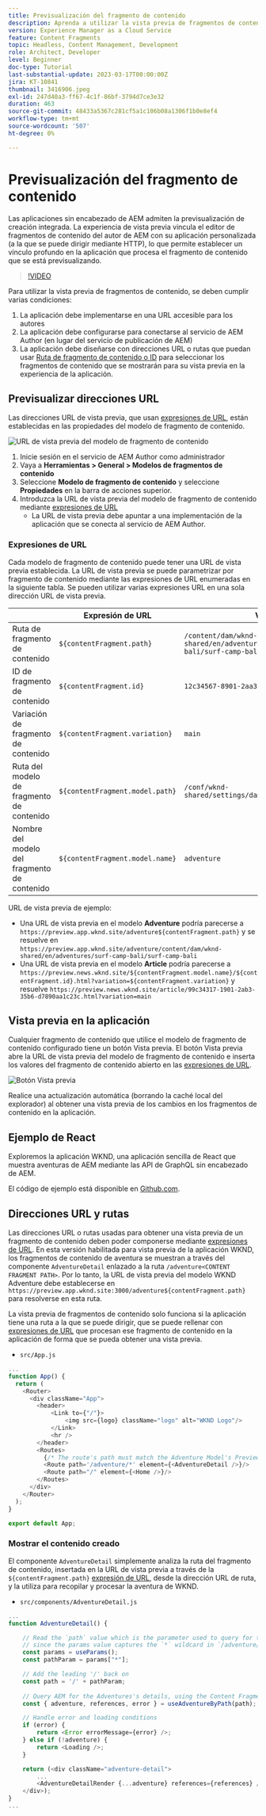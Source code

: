 ```yaml
---
title: Previsualización del fragmento de contenido
description: Aprenda a utilizar la vista previa de fragmentos de contenido para todos los autores a fin de ver rápidamente cómo los cambios de contenido afectan a las experiencias sin encabezado de AEM.
version: Experience Manager as a Cloud Service
feature: Content Fragments
topic: Headless, Content Management, Development
role: Architect, Developer
level: Beginner
doc-type: Tutorial
last-substantial-update: 2023-03-17T00:00:00Z
jira: KT-10841
thumbnail: 3416906.jpeg
exl-id: 247d40a3-ff67-4c1f-86bf-3794d7ce3e32
duration: 463
source-git-commit: 48433a5367c281cf5a1c106b08a1306f1b0e8ef4
workflow-type: tm+mt
source-wordcount: '507'
ht-degree: 0%

---
```


# Previsualización del fragmento de contenido

Las aplicaciones sin encabezado de AEM admiten la previsualización de creación integrada. La experiencia de vista previa vincula el editor de fragmentos de contenido del autor de AEM con su aplicación personalizada (a la que se puede dirigir mediante HTTP), lo que permite establecer un vínculo profundo en la aplicación que procesa el fragmento de contenido que se está previsualizando.

>[!VIDEO](https://video.tv.adobe.com/v/3416906?quality=12&learn=on)

Para utilizar la vista previa de fragmentos de contenido, se deben cumplir varias condiciones:

1. La aplicación debe implementarse en una URL accesible para los autores
1. La aplicación debe configurarse para conectarse al servicio de AEM Author (en lugar del servicio de publicación de AEM)
1. La aplicación debe diseñarse con direcciones URL o rutas que puedan usar [Ruta de fragmento de contenido o ID](#url-expressions) para seleccionar los fragmentos de contenido que se mostrarán para su vista previa en la experiencia de la aplicación.

## Previsualizar direcciones URL

Las direcciones URL de vista previa, que usan [expresiones de URL](#url-expressions), están establecidas en las propiedades del modelo de fragmento de contenido.

![URL de vista previa del modelo de fragmento de contenido](./assets/preview/cf-model-preview-url.png)

1. Inicie sesión en el servicio de AEM Author como administrador
1. Vaya a __Herramientas > General > Modelos de fragmentos de contenido__
1. Seleccione __Modelo de fragmento de contenido__ y seleccione __Propiedades__ en la barra de acciones superior.
1. Introduzca la URL de vista previa del modelo de fragmento de contenido mediante [expresiones de URL](#url-expressions)
   + La URL de vista previa debe apuntar a una implementación de la aplicación que se conecta al servicio de AEM Author.

### Expresiones de URL

Cada modelo de fragmento de contenido puede tener una URL de vista previa establecida. La URL de vista previa se puede parametrizar por fragmento de contenido mediante las expresiones de URL enumeradas en la siguiente tabla. Se pueden utilizar varias expresiones URL en una sola dirección URL de vista previa.

|                                         | Expresión de URL | Valor |
| --------------------------------------- | ----------------------------------- | ----------- |
| Ruta de fragmento de contenido | `${contentFragment.path}` | `/content/dam/wknd-shared/en/adventures/surf-camp-bali/surf-camp-bali` |
| ID de fragmento de contenido | `${contentFragment.id}` | `12c34567-8901-2aa3-45b6-d7890aa1c23c` |
| Variación de fragmento de contenido | `${contentFragment.variation}` | `main` |
| Ruta del modelo de fragmento de contenido | `${contentFragment.model.path}` | `/conf/wknd-shared/settings/dam/cfm/models/adventure` |
| Nombre del modelo del fragmento de contenido | `${contentFragment.model.name}` | `adventure` |

URL de vista previa de ejemplo:

+ Una URL de vista previa en el modelo __Adventure__ podría parecerse a `https://preview.app.wknd.site/adventure${contentFragment.path}` y se resuelve en `https://preview.app.wknd.site/adventure/content/dam/wknd-shared/en/adventures/surf-camp-bali/surf-camp-bali`
+ Una URL de vista previa en el modelo __Article__ podría parecerse a `https://preview.news.wknd.site/${contentFragment.model.name}/${contentFragment.id}.html?variation=${contentFragment.variation}` y resuelve `https://preview.news.wknd.site/article/99c34317-1901-2ab3-35b6-d7890aa1c23c.html?variation=main`

## Vista previa en la aplicación

Cualquier fragmento de contenido que utilice el modelo de fragmento de contenido configurado tiene un botón Vista previa. El botón Vista previa abre la URL de vista previa del modelo de fragmento de contenido e inserta los valores del fragmento de contenido abierto en las [expresiones de URL](#url-expressions).

![Botón Vista previa](./assets/preview/preview-button.png)

Realice una actualización automática (borrando la caché local del explorador) al obtener una vista previa de los cambios en los fragmentos de contenido en la aplicación.

## Ejemplo de React

Exploremos la aplicación WKND, una aplicación sencilla de React que muestra aventuras de AEM mediante las API de GraphQL sin encabezado de AEM.

El código de ejemplo está disponible en [Github.com](https://github.com/adobe/aem-guides-wknd-graphql/tree/main/preview-tutorial).

## Direcciones URL y rutas

Las direcciones URL o rutas usadas para obtener una vista previa de un fragmento de contenido deben poder componerse mediante [expresiones de URL](#url-expressions). En esta versión habilitada para vista previa de la aplicación WKND, los fragmentos de contenido de aventura se muestran a través del componente `AdventureDetail` enlazado a la ruta `/adventure<CONTENT FRAGMENT PATH>`. Por lo tanto, la URL de vista previa del modelo WKND Adventure debe establecerse en `https://preview.app.wknd.site:3000/adventure${contentFragment.path}` para resolverse en esta ruta.

La vista previa de fragmentos de contenido solo funciona si la aplicación tiene una ruta a la que se puede dirigir, que se puede rellenar con [expresiones de URL](#url-expressions) que procesan ese fragmento de contenido en la aplicación de forma que se pueda obtener una vista previa.

+ `src/App.js`

```javascript
...
function App() {
  return (
    <Router>
      <div className="App">
        <header>
            <Link to={"/"}>
                <img src={logo} className="logo" alt="WKND Logo"/>
            </Link>        
            <hr />
        </header>
        <Routes>
          {/* The route's path must match the Adventure Model's Preview URL expression. In React since the path has `/` you must use wildcards to match instead of the usual `:path` */}
          <Route path='/adventure/*' element={<AdventureDetail />}/>
          <Route path="/" element={<Home />}/>
        </Routes>
      </div>
    </Router>
  );
}

export default App;
```

### Mostrar el contenido creado

El componente `AdventureDetail` simplemente analiza la ruta del fragmento de contenido, insertada en la URL de vista previa a través de la `${contentFragment.path}` [expresión de URL](#url-expressions), desde la dirección URL de ruta, y la utiliza para recopilar y procesar la aventura de WKND.

+ `src/components/AdventureDetail.js`

```javascript
...
function AdventureDetail() {

    // Read the `path` value which is the parameter used to query for the adventure's details
    // since the params value captures the `*` wildcard in `/adventure/*`, or everything after the first `/` in the Content Fragment path.
    const params = useParams();
    const pathParam = params["*"];

    // Add the leading '/' back on 
    const path = '/' + pathParam;
    
    // Query AEM for the Adventures's details, using the Content Fragment's `path`
    const { adventure, references, error } = useAdventureByPath(path);

    // Handle error and loading conditions
    if (error) {
        return <Error errorMessage={error} />;
    } else if (!adventure) {
        return <Loading />;
    }

    return (<div className="adventure-detail">
        ...
        <AdventureDetailRender {...adventure} references={references} />
    </div>);
}
...
```
